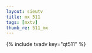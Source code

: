 ```yaml
--- 
layout: sieutv
title: mx 511
tags: [mxtv]
thumb_re: 511_mx
---
```

{% include tvadv key="qt511" %} 
